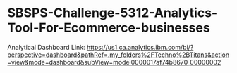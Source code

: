 # SBSPS-Challenge-5312-Analytics-Tool-For-Ecommerce-businesses
Analytical Dashboard Link: https://us1.ca.analytics.ibm.com/bi/?perspective=dashboard&pathRef=.my_folders%2FTechno%2BTitans&action=view&mode=dashboard&subView=model0000017af74b8670_00000002
